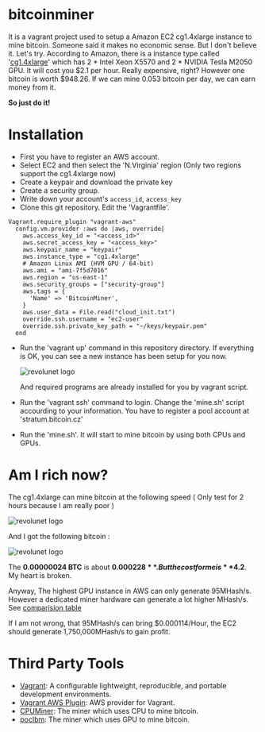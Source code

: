 bitcoinminer
============

It is a vagrant project used to setup a Amazon EC2 cg1.4xlarge instance to mine bitcoin.
Someone said it makes no economic sense. But I don't believe it. Let's try.
According to Amazon, there is a instance type called '[cg1.4xlarge](http://aws.amazon.com/cn/ec2/instance-types/)'
which has 2 * Intel Xeon X5570 and 2 * NVIDIA Tesla M2050 GPU. It will cost you $2.1 per hour. Really expensive, right?
However one bitcoin is worth $948.26. If we can mine 0.053 bitcoin per day, we can earn money from it. 

**So just do it!**

# Installation
- First you have to register an AWS account.
- Select EC2 and then select the 'N.Virginia' region (Only two regions support the cg1.4xlarge now)
- Create a keypair and download the private key
- Create a security group.
- Write down your account's `access_id`, `access_key`
- Clone this git repository. Edit the 'Vagrantfile'.

```
Vagrant.require_plugin "vagrant-aws"
  config.vm.provider :aws do |aws, override|
    aws.access_key_id = "<access_id>"
    aws.secret_access_key = "<access_key>"
    aws.keypair_name = "keypair"
    aws.instance_type = "cg1.4xlarge"
    # Amazon Linux AMI (HVM GPU / 64-bit)
    aws.ami = "ami-7f5d7016"
    aws.region = "us-east-1"
    aws.security_groups = ["security-group"]
    aws.tags = {
      'Name' => 'BitcoinMiner',
    }
    aws.user_data = File.read("cloud_init.txt")
    override.ssh.username = "ec2-user"
    override.ssh.private_key_path = "~/keys/keypair.pem"
  end
 ```

- Run the 'vagrant up' command in this repository directory.
  If everything is OK, you can see a new instance has been setup for you now.

  ![revolunet logo](http://www.revolunet.com/static/parisjs8/img/logo-revolunet-carre.jpg "revolunet logo")

  And required programs are already installed for you by vagrant script.

- Run the 'vagrant ssh' command to login.
  Change the 'mine.sh' script accourding to your information. You have to register a pool account at 'stratum.bitcoin.cz'

- Run the 'mine.sh'. It will start to mine bitcoin by using both CPUs and GPUs.

# Am I rich now?
The cg1.4xlarge can mine bitcoin at the following speed ( Only test for 2 hours because I am really poor )

![revolunet logo](http://www.revolunet.com/static/parisjs8/img/logo-revolunet-carre.jpg "revolunet logo")

And I got the following bitcoin :

![revolunet logo](http://www.revolunet.com/static/parisjs8/img/logo-revolunet-carre.jpg "revolunet logo")

The **0.00000024 BTC** is about **$0.000228**. But the cost for me is **$4.2**. My heart is broken.

Anyway, The highest GPU instance in AWS can only generate 95MHash/s. However a dedicated miner hardware can
generate a lot higher MHash/s. See [comparision table](https://en.bitcoin.it/wiki/Mining_hardware_comparison)

If I am not wrong, that 95MHash/s can bring $0.000114/Hour, the EC2 should generate 1,750,000MHash/s to gain profit.

# Third Party Tools
- [Vagrant](http://www.vagrantup.com): A configurable lightweight, reproducible, and portable development environments.
- [Vagrant AWS Plugin](https://github.com/mitchellh/vagrant-aws): AWS provider for Vagrant.
- [CPUMiner](https://github.com/jgarzik/cpuminer): The miner which uses CPU to mine bitcoin.
- [poclbm](https://github.com/m0mchil/poclbm): The miner which uses GPU to mine bitcoin.
